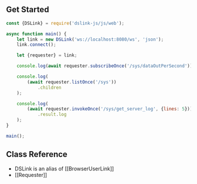 
## Get Started

```javascript
const {DSLink} = require('dslink-js/js/web');

async function main() {
    let link = new DSLink('ws://localhost:8080/ws', 'json');
    link.connect();

    let {requester} = link;

    console.log(await requester.subscribeOnce('/sys/dataOutPerSecond'));

    console.log(
        (await requester.listOnce('/sys'))
            .children
    );

    console.log(
        (await requester.invokeOnce('/sys/get_server_log', {lines: 5}))
            .result.log
    );
}

main();
```

## Class Reference
- DSLink is an alias of [[BrowserUserLink]]
- [[Requester]]